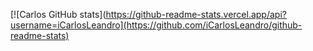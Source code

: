 [![Carlos GitHub stats](https://github-readme-stats.vercel.app/api?username=iCarlosLeandro](https://github.com/iCarlosLeandro/github-readme-stats)
